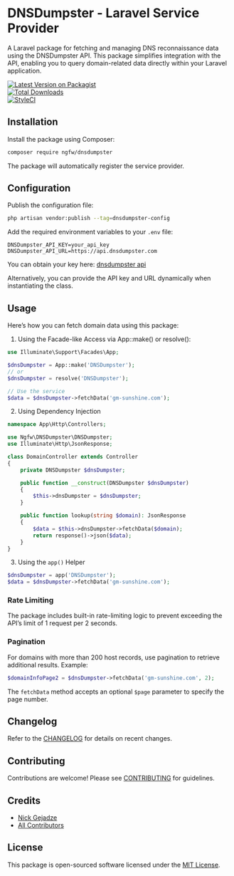 # DNSDumpster - Laravel Service Provider

A Laravel package for fetching and managing DNS reconnaissance data using the DNSDumpster API. This package simplifies integration with the API, enabling you to query domain-related data directly within your Laravel application.

[![Latest Version on Packagist](https://img.shields.io/packagist/v/ngfw/DNSDumpster.svg?style=flat-square)](https://packagist.org/packages/ngfw/DNSDumpster)  
[![Total Downloads](https://img.shields.io/packagist/dt/ngfw/DNSDumpster.svg?style=flat-square)](https://packagist.org/packages/ngfw/DNSDumpster)  
[![StyleCI](https://styleci.io/repos/913631740/shield?branch=main)](https://styleci.io/repos/913631740)

## Installation

Install the package using Composer:

```bash
composer require ngfw/dnsdumpster
```

The package will automatically register the service provider.

## Configuration

Publish the configuration file:

```bash
php artisan vendor:publish --tag=dnsdumpster-config
```

Add the required environment variables to your `.env` file:

```env
DNSDumpster_API_KEY=your_api_key
DNSDumpster_API_URL=https://api.dnsdumpster.com
```

You can obtain your key here: [dnsdumpster api](https://dnsdumpster.com/developer/)

Alternatively, you can provide the API key and URL dynamically when instantiating the class.

## Usage

Here’s how you can fetch domain data using this package:


1. Using the Facade-like Access via App::make() or resolve():
```php
use Illuminate\Support\Facades\App;

$dnsDumpster = App::make('DNSDumpster');
// or
$dnsDumpster = resolve('DNSDumpster');

// Use the service
$data = $dnsDumpster->fetchData('gm-sunshine.com');
```

2. Using Dependency Injection

```php
namespace App\Http\Controllers;

use Ngfw\DNSDumpster\DNSDumpster;
use Illuminate\Http\JsonResponse;

class DomainController extends Controller
{
    private DNSDumpster $dnsDumpster;

    public function __construct(DNSDumpster $dnsDumpster)
    {
        $this->dnsDumpster = $dnsDumpster;
    }

    public function lookup(string $domain): JsonResponse
    {
        $data = $this->dnsDumpster->fetchData($domain);
        return response()->json($data);
    }
}
```
3. Using the `app()` Helper

```php
$dnsDumpster = app('DNSDumpster');
$data = $dnsDumpster->fetchData('gm-sunshine.com');
```

### Rate Limiting

The package includes built-in rate-limiting logic to prevent exceeding the API’s limit of 1 request per 2 seconds. 

### Pagination

For domains with more than 200 host records, use pagination to retrieve additional results. Example:

```php
$domainInfoPage2 = $dnsDumpster->fetchData('gm-sunshine.com', 2);
```

The `fetchData` method accepts an optional `$page` parameter to specify the page number.


## Changelog

Refer to the [CHANGELOG](CHANGELOG.md) for details on recent changes.

## Contributing

Contributions are welcome! Please see [CONTRIBUTING](CONTRIBUTING.md) for guidelines.

## Credits

-   [Nick Gejadze](https://github.com/ngfw)
-   [All Contributors](../../contributors)

## License

This package is open-sourced software licensed under the [MIT License](LICENSE.md).
